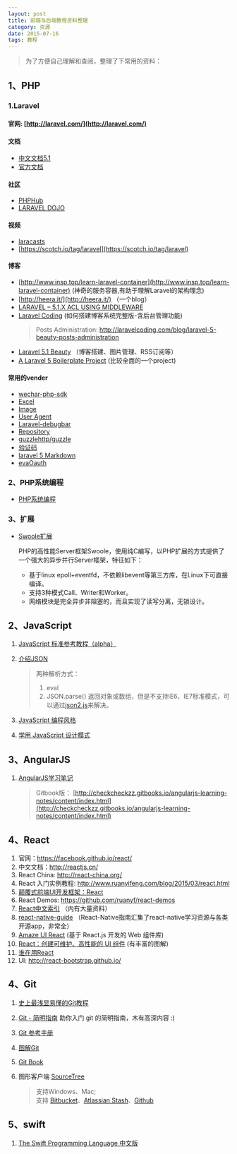 ```yaml
---
layout: post
title: 前端与后端教程资料整理
category: 资源
date: 2015-07-16
tags: 教程
---
```


> 为了方便自己理解和查阅，整理了下常用的资料：


## 1、PHP


### 1.Laravel

#### 官网: [http://laravel.com/](http://laravel.com/)

#### 文档

* [中文文档5.1](http://laravel-china.org/docs/5.1)
* [官方文档](http://laravel.com/docs/5.1)

#### 社区

* [PHPHub](https://phphub.org/)
* [LARAVEL DOJO](http://www.laravel-dojo.com/)

#### 视频

* [laracasts](https://laracasts.com)
* [https://scotch.io/tag/laravel](https://scotch.io/tag/laravel)

#### 博客

* [http://www.insp.top/learn-laravel-container](http://www.insp.top/learn-laravel-container) (神奇的服务容器,有助于理解Laravel的架构理念)
* [http://heera.it/](http://heera.it/) （一个blog）
* [LARAVEL – 5.1.X ACL USING MIDDLEWARE](http://heera.it/laravel-5-1-x-acl-middleware)
* [Laravel Coding](http://laravelcoding.com/blog) (如何搭建博客系统完整版-含后台管理功能)
  > Posts Administration: http://laravelcoding.com/blog/laravel-5-beauty-posts-administration
* [Laravel 5.1 Beauty](https://leanpub.com/l5-beauty/read) （博客搭建、图片管理、RSS订阅等）
* [A Laravel 5 Boilerplate Project](https://github.com/rappasoft/laravel-5-boilerplate) (比较全面的一个project)

#### 常用的vender

* [wechar-php-sdk](https://github.com/overtrue/wechat)
* [Excel](https://github.com/Maatwebsite/Laravel-Excel)
* [Image](https://github.com/Intervention/image/)
* [User Agent](https://github.com/jenssegers/laravel-agent)
* [Laravel-debugbar](https://github.com/barryvdh/laravel-debugbar)
* [Repository](https://github.com/Bosnadev/Repositories)
* [guzzlehttp/guzzle](https://packagist.org/packages/guzzlehttp/guzzle)
* [验证码](https://github.com/mewebstudio/captcha)
* [laravel 5 Markdown](https://github.com/yccphp/laravel-5-markdown-editor)
* [evaOauth](http://avnpc.com/pages/evaoauth)

### 2、PHP系统编程

* [PHP系统编程](http://rango.swoole.com/php%E7%B3%BB%E7%BB%9F%E7%BC%96%E7%A8%8B)

### 3、扩展

* [Swoole扩展](http://rango.swoole.com/php_swoole)  

  PHP的高性能Server框架Swoole，使用纯C编写，以PHP扩展的方式提供了一个强大的异步并行Server框架，特征如下：
  
  - 基于linux epoll+eventfd，不依赖libevent等第三方库，在Linux下可直接编译。
  - 支持3种模式Call、Writer和Worker。
  - 网络模块是完全异步非阻塞的，而且实现了读写分离，无锁设计。


 

## 2、JavaScript

1. [JavaScript 标准参考教程（alpha）](http://javascript.ruanyifeng.com/)


2. [介绍JSON](http://www.json.org/json-zh.html)

	> 两种解析方式：  
	> 1. eval  
	> 2. JSON.parse() 返回对象或数组，但是不支持IE6、IE7标准模式，可以通过[json2.js](https://github.com/douglascrockford/JSON-js)来解决。
	
	
 3. [JavaScript 编程风格	](http://javascript.ruanyifeng.com/grammar/style.html)
 
 4. [学用 JavaScript 设计模式](http://wiki.jikexueyuan.com/project/javascript-design-patterns/)
 
## 3、AngularJS

 1. [AngularJS学习笔记](http://www.zouyesheng.com/angular.html)
 	> Gitbook版： [http://checkcheckzz.gitbooks.io/angularjs-learning-notes/content/index.html](http://checkcheckzz.gitbooks.io/angularjs-learning-notes/content/index.html)

## 4、React

 1. 官网：https://facebook.github.io/react/
 2. 中文文档：http://reactjs.cn/
 3. React China: http://react-china.org/
 4. React 入门实例教程: http://www.ruanyifeng.com/blog/2015/03/react.html
 5. [颠覆式前端UI开发框架：React](http://www.infoq.com/cn/articles/subversion-front-end-ui-development-framework-react)
 6. React Demos: https://github.com/ruanyf/react-demos
 7. [React中文索引](http://nav.react-china.org/) （内有大量资料）
 8. [react-native-guide](https://github.com/ele828/react-native-guide) （React-Native指南汇集了react-native学习资源与各类开源app，非常全）
 9. [Amaze UI React](http://amazeui.org/react/) (基于 React.js 开发的 Web 组件库)
 10. [React：创建可维护、高性能的 UI 组件](http://www.ibm.com/developerworks/cn/web/wa-react-intro/index.html)  (有丰富的图解)
 11. [谁在用React](https://github.com/facebook/react/wiki/Sites-Using-React)
 12. UI: http://react-bootstrap.github.io/

 
 
 
## 4、Git
 
 1. [史上最浅显易懂的Git教程](http://www.liaoxuefeng.com/wiki/0013739516305929606dd18361248578c67b8067c8c017b000)
 2. [Git - 简明指南](http://rogerdudler.github.io/git-guide/index.zh.html)	助你入门 git 的简明指南，木有高深内容 :)
 3. [Git 参考手册](http://gitref.org/zh/index.html)
 4. [图解Git](http://marklodato.github.io/visual-git-guide/index-zh-cn.html)
 5. [Git Book](http://git-scm.com/book/zh/v1)
 5. 图形客户端 [SourceTree](https://www.sourcetreeapp.com/) 
 
	> 支持Windows、Mac;   
	> 支持 [Bitbucket](https://bitbucket.org/)、[Atlassian Stash](http://www.atlassian.com/software/stash/)、[Github](https://github.com/)
	
## 5、swift

 1. [The Swift Programming Language 中文版](http://wiki.jikexueyuan.com/project/swift/)